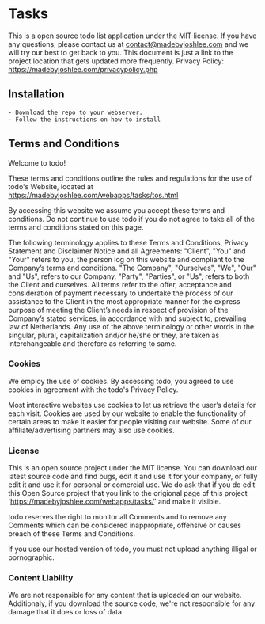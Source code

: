 # Tasks
This is a open source todo list application under the MIT license. If you have any questions, please contact us at contact@madebyjoshlee.com and we will try our best to get back to you. This document is just a link to the project location that gets updated more frequently.
Privacy Policy: https://madebyjoshlee.com/privacypolicy.php

## Installation
    - Download the repo to your webserver. 
    - Follow the instructions on how to install

## Terms and Conditions
Welcome to todo!

These terms and conditions outline the rules and regulations for the use of todo's Website, located at https://madebyjoshlee.com/webapps/tasks/tos.html

By accessing this website we assume you accept these terms and conditions. Do not continue to use todo if you do not agree to take all of the terms and conditions stated on this page.

The following terminology applies to these Terms and Conditions, Privacy Statement and Disclaimer Notice and all Agreements: "Client", "You" and "Your" refers to you, the person log on this website and compliant to the Company’s terms and conditions. "The Company", "Ourselves", "We", "Our" and "Us", refers to our Company. "Party", "Parties", or "Us", refers to both the Client and ourselves. All terms refer to the offer, acceptance and consideration of payment necessary to undertake the process of our assistance to the Client in the most appropriate manner for the express purpose of meeting the Client’s needs in respect of provision of the Company’s stated services, in accordance with and subject to, prevailing law of Netherlands. Any use of the above terminology or other words in the singular, plural, capitalization and/or he/she or they, are taken as interchangeable and therefore as referring to same.

### Cookies
We employ the use of cookies. By accessing todo, you agreed to use cookies in agreement with the todo's Privacy Policy.

Most interactive websites use cookies to let us retrieve the user’s details for each visit. Cookies are used by our website to enable the functionality of certain areas to make it easier for people visiting our website. Some of our affiliate/advertising partners may also use cookies.

### License
This is an open source project under the MIT license. You can download our latest source code and find bugs, edit it and use it for your company, or fully edit it and use it for personal or comercial use. We do ask that if you do edit this Open Source project that you link to the origional page of this project 'https://madebyjoshlee.com/webapps/tasks/' and make it visible.

todo reserves the right to monitor all Comments and to remove any Comments which can be considered inappropriate, offensive or causes breach of these Terms and Conditions.

If you use our hosted version of todo, you must not upload anything illigal or pornographic.

### Content Liability
We are not responsible for any content that is uploaded on our website. Additionaly, if you download the source code, we're not responsible for any damage that it does or loss of data.
